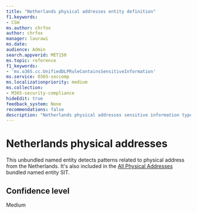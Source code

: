 ```yaml
---
title: "Netherlands physical addresses entity definition"
f1.keywords:
- CSH
ms.author: chrfox
author: chrfox
manager: laurawi
ms.date:
audience: Admin
search.appverid: MET150
ms.topic: reference
f1_keywords:
- 'ms.o365.cc.UnifiedDLPRuleContainsSensitiveInformation'
ms.service: O365-seccomp
ms.localizationpriority: medium
ms.collection:
- M365-security-compliance
hideEdit: true
feedback_system: None
recommendations: false
description: "Netherlands physical addresses sensitive information type entity definition."
---
```


# Netherlands physical addresses

This unbundled named entity detects patterns related to physical address from the Netherlands. It's also included in the [All Physical Addresses](sit-defn-all-physical-addresses.md) bundled named entity SIT.

## Confidence level

Medium